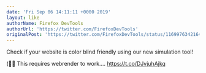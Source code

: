 ```yaml
---
date: 'Fri Sep 06 14:11:11 +0000 2019'
layout: like
authorName: Firefox DevTools
authorUrl: 'https://twitter.com/FirefoxDevTools'
originalPost: 'https://twitter.com/FirefoxDevTools/status/1169976342164758528'
---
```

Check if your website is color blind friendly using our new simulation tool!

(👩‍🔬 This requires webrender to work.… https://t.co/DJvjuhAjkq